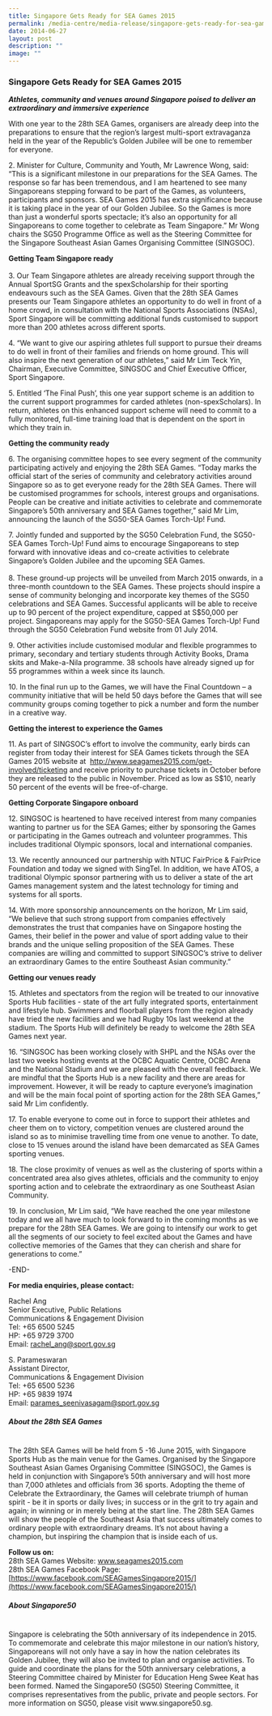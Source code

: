 ```yaml
---
title: Singapore Gets Ready for SEA Games 2015
permalink: /media-centre/media-release/singapore-gets-ready-for-sea-games-2015/
date: 2014-06-27
layout: post
description: ""
image: ""
---
```

### **Singapore Gets Ready for SEA Games 2015**
**_Athletes, community and venues around Singapore poised to deliver an extraordinary and immersive experience_**

With one year to the 28th SEA Games, organisers are already deep into the preparations to ensure that the region’s largest multi-sport extravaganza held in the year of the Republic’s Golden Jubilee will be one to remember for everyone.

2\. Minister for Culture, Community and Youth, Mr Lawrence Wong, said: “This is a significant milestone in our preparations for the SEA Games.  The response so far has been tremendous, and I am heartened to see many Singaporeans stepping forward to be part of the Games, as volunteers, participants and sponsors.  SEA Games 2015 has extra significance because it is taking place in the year of our Golden Jubilee.  So the Games is more than just a wonderful sports spectacle; it’s also an opportunity for all Singaporeans to come together to celebrate as Team Singapore.” Mr Wong chairs the SG50 Programme Office as well as the Steering Committee for the Singapore Southeast Asian Games Organising Committee (SINGSOC).

**Getting Team Singapore ready**  
    
3\. Our Team Singapore athletes are already receiving support through the Annual SportSG Grants and the spexScholarship for their sporting endeavours such as the SEA Games. Given that the 28th SEA Games presents our Team Singapore athletes an opportunity to do well in front of a home crowd, in consultation with the National Sports Associations (NSAs), Sport Singapore will be committing additional funds customised to support more than 200 athletes across different sports.  
  
4\. “We want to give our aspiring athletes full support to pursue their dreams to do well in front of their families and friends on home ground. This will also inspire the next generation of our athletes,” said Mr Lim Teck Yin, Chairman, Executive Committee, SINGSOC and Chief Executive Officer, Sport Singapore.   
  
5\. Entitled ‘The Final Push’, this one year support scheme is an addition to the current support programmes for carded athletes (non-spexScholars). In return, athletes on this enhanced support scheme will need to commit to a fully monitored, full-time training load that is dependent on the sport in which they train in.  
  
**Getting the community ready**   
  
6\. The organising committee hopes to see every segment of the community participating actively and enjoying the 28th SEA Games. “Today marks the official start of the series of community and celebratory activities around Singapore so as to get everyone ready for the 28th SEA Games. There will be customised programmes for schools, interest groups and organisations. People can be creative and initiate activities to celebrate and commemorate Singapore’s 50th anniversary and SEA Games together,” said Mr Lim, announcing the launch of the SG50-SEA Games Torch-Up! Fund.   
  
7\. Jointly funded and supported by the SG50 Celebration Fund, the SG50-SEA Games Torch-Up! Fund aims to encourage Singaporeans to step forward with innovative ideas and co-create activities to celebrate Singapore’s Golden Jubilee and the upcoming SEA Games.   
   
8\. These ground-up projects will be unveiled from March 2015 onwards, in a three-month countdown to the SEA Games. These projects should inspire a sense of community belonging and incorporate key themes of the SG50 celebrations and SEA Games. Successful applicants will be able to receive up to 90 percent of the project expenditure, capped at S$50,000 per project. Singaporeans may apply for the SG50-SEA Games Torch-Up! Fund through the SG50 Celebration Fund website from 01 July 2014.    
  
9\. Other activities include customised modular and flexible programmes to primary, secondary and tertiary students through Activity Books, Drama skits and Make-a-Nila programme. 38 schools have already signed up for 55 programmes within a week since its launch.  
  
10\. In the final run up to the Games, we will have the Final Countdown – a community initiative that will be held 50 days before the Games that will see community groups coming together to pick a number and form the number in a creative way.  
  
**Getting the interest to experience the Games**  
  
11\. As part of SINGSOC’s effort to involve the community, early birds can register from today their interest for SEA Games tickets through the SEA Games 2015 website at  http://www.seagames2015.com/get-involved/ticketing and receive priority to purchase tickets in October before they are released to the public in November. Priced as low as S$10, nearly 50 percent of the events will be free-of-charge.  
  
**Getting Corporate Singapore onboard**  
  
12\. SINGSOC is heartened to have received interest from many companies wanting to partner us for the SEA Games; either by sponsoring the Games or participating in the Games outreach and volunteer programmes. This includes traditional Olympic sponsors, local and international companies.   
  
13\. We recently announced our partnership with NTUC FairPrice & FairPrice Foundation and today we signed with SingTel. In addition, we have ATOS, a traditional Olympic sponsor partnering with us to deliver a state of the art Games management system and the latest technology for timing and systems for all sports.   
  
14\. With more sponsorship announcements on the horizon, Mr Lim said, “We believe that such strong support from companies effectively demonstrates the trust that companies have on Singapore hosting the Games, their belief in the power and value of sport adding value to their brands and the unique selling proposition of the SEA Games. These companies are willing and committed to support SINGSOC’s strive to deliver an extraordinary Games to the entire Southeast Asian community.”  
  
**Getting our venues ready**  
  
15\. Athletes and spectators from the region will be treated to our innovative Sports Hub facilities - state of the art fully integrated sports, entertainment and lifestyle hub. Swimmers and floorball players from the region already have tried the new facilities and we had Rugby 10s last weekend at the stadium. The Sports Hub will definitely be ready to welcome the 28th SEA Games next year.  
  
16\. “SINGSOC has been working closely with SHPL and the NSAs over the last two weeks hosting events at the OCBC Aquatic Centre, OCBC Arena and the National Stadium and we are pleased with the overall feedback. We are mindful that the Sports Hub is a new facility and there are areas for improvement. However, it will be ready to capture everyone’s imagination and will be the main focal point of sporting action for the 28th SEA Games,” said Mr Lim confidently.   
  
17\. To enable everyone to come out in force to support their athletes and cheer them on to victory, competition venues are clustered around the island so as to minimise travelling time from one venue to another. To date, close to 15 venues around the island have been demarcated as SEA Games sporting venues.   
  
18\. The close proximity of venues as well as the clustering of sports within a concentrated area also gives athletes, officials and the community to enjoy sporting action and to celebrate the extraordinary as one Southeast Asian Community.   
  
19\. In conclusion, Mr Lim said, “We have reached the one year milestone today and we all have much to look forward to in the coming months as we prepare for the 28th SEA Games. We are going to intensify our work to get all the segments of our society to feel excited about the Games and have collective memories of the Games that they can cherish and share for generations to come.”  
  

\-END-

  
  
**For media enquiries, please contact:**  
  
Rachel Ang  
Senior Executive, Public Relations  
Communications & Engagement Division  
Tel: +65 6500 5245  
HP: +65 9729 3700  
Email: [rachel_ang@sport.gov.sg](mailto:rachel_ang@sport.gov.sg)
  
S. Parameswaran   
Assistant Director,   
Communications & Engagement Division  
Tel: +65 6500 5236  
HP: +65 9839 1974  
Email: [parames_seenivasagam@sport.gov.sg](mailto:parames_seenivasagam@sport.gov.sg)
  
  
##### **About the 28th SEA Games**
<br>
The 28th SEA Games will be held from 5 -16 June 2015, with Singapore Sports Hub as the main venue for the Games. Organised by the Singapore Southeast Asian Games Organising Committee (SINGSOC), the Games is held in conjunction with Singapore’s 50th anniversary and will host more than 7,000 athletes and officials from 36 sports. Adopting the theme of Celebrate the Extraordinary, the Games will celebrate triumph of human spirit - be it in sports or daily lives; in success or in the grit to try again and again; in winning or in merely being at the start line. The 28th SEA Games will show the people of the Southeast Asia that success ultimately comes to ordinary people with extraordinary dreams. It’s not about having a champion, but inspiring the champion that is inside each of us.

**Follow us on:**  
28th SEA Games Website: www.seagames2015.com <br>
28th SEA Games Facebook Page: [https://www.facebook.com/SEAGamesSingapore2015/](https://www.facebook.com/SEAGamesSingapore2015/)

##### **About Singapore50**  
<br>
Singapore is celebrating the 50th anniversary of its independence in 2015. To commemorate and celebrate this major milestone in our nation’s history, Singaporeans will not only have a say in how the nation celebrates its Golden Jubilee, they will also be invited to plan and organise activities. To guide and coordinate the plans for the 50th anniversary celebrations, a Steering Committee chaired by Minister for Education Heng Swee Keat has been formed. Named the Singapore50 (SG50) Steering Committee, it comprises representatives from the public, private and people sectors. For more information on SG50, please visit www.singapore50.sg.
